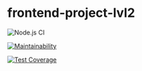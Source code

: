 # frontend-project-lvl2

![Node.js CI](https://github.com/yavictor/frontend-project-lvl2/workflows/Node.js%20CI/badge.svg)

[![Maintainability](https://api.codeclimate.com/v1/badges/a42983ea9e9db2238a78/maintainability)](https://codeclimate.com/github/yavictor/frontend-project-lvl2/maintainability)

[![Test Coverage](https://api.codeclimate.com/v1/badges/a42983ea9e9db2238a78/test_coverage)](https://codeclimate.com/github/yavictor/frontend-project-lvl2/test_coverage)

